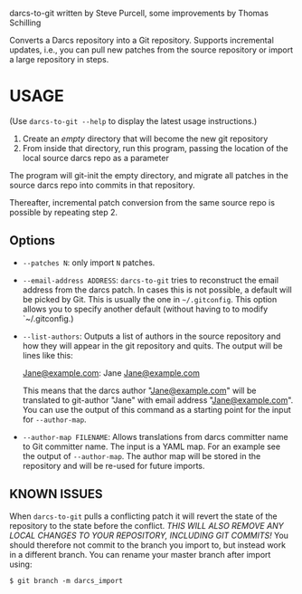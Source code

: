 darcs-to-git
    written by Steve Purcell, some improvements by Thomas Schilling

Converts a Darcs repository into a Git repository.  Supports
incremental updates, i.e., you can pull new patches from the source
repository or import a large repository in steps.

USAGE
=====

(Use `darcs-to-git --help` to display the latest usage instructions.)

1. Create an *empty* directory that will become the new git repository
2. From inside that directory, run this program, passing the location
   of the local source darcs repo as a parameter

The program will git-init the empty directory, and migrate all patches
in the source darcs repo into commits in that repository.

Thereafter, incremental patch conversion from the same source repo is
possible by repeating step 2.

Options
-------

 * `--patches N`: only import `N` patches.
 
 * `--email-address ADDRESS`: `darcs-to-git` tries to reconstruct the
   email address from the darcs patch.  In cases this is not possible,
   a default will be picked by Git.  This is usually the one in
   `~/.gitconfig`.  This option allows you to specify another default
   (without having to to modify `~/.gitconfig.)

 * `--list-authors`: Outputs a list of authors in the source
   repository and how they will appear in the git repository and
   quits.  The output will be lines like this:

    Jane@example.com: Jane <Jane@example.com>

   This means that the darcs author "Jane@example.com" will be
   translated to git-author "Jane" with email address
   "Jane@example.com".  You can use the output of this command as a
   starting point for the input for `--author-map`.

 * `--author-map FILENAME`: Allows translations from darcs committer
   name to Git committer name.  The input is a YAML map.  For an
   example see the output of `--author-map`.  The author map will be
   stored in the repository and will be re-used for future imports.


KNOWN ISSUES
------------

When `darcs-to-git` pulls a conflicting patch it will revert the state
of the repository to the state before the conflict. *THIS WILL ALSO
REMOVE ANY LOCAL CHANGES TO YOUR REPOSITORY, INCLUDING GIT COMMITS!*
You should therefore not commit to the branch you import to, but
instead work in a different branch.  You can rename your master branch
after import using:

    $ git branch -m darcs_import

